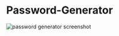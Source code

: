 # Password-Generator
![password generator screenshot](https://user-images.githubusercontent.com/106722272/180915936-547fc6e2-7ceb-44f4-96a3-071b9fdc312a.jpg)
